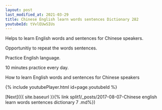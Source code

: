 ```yaml
---
layout: post
last_modified_at: 2021-03-29
title: Chinese English learn words sentences Dictionary 282 
youtubeId: tVvlEUwSIUs
---
```

 
 
Helps to learn English words and sentences for Chinese speakers.

Opportunitiy to repeat the words sentences. 

Practice English language. 
 
10 minutes practice every day. 
 
How to learn English words and sentences for Chinese speakers 
 
{% include youtubePlayer.html id=page.youtubeId %}
 
 
[Next]({{ site.baseurl }}{% link  split1/_posts/2017-08-07-Chinese english learn words sentences dictionary 7 .md%})
 
